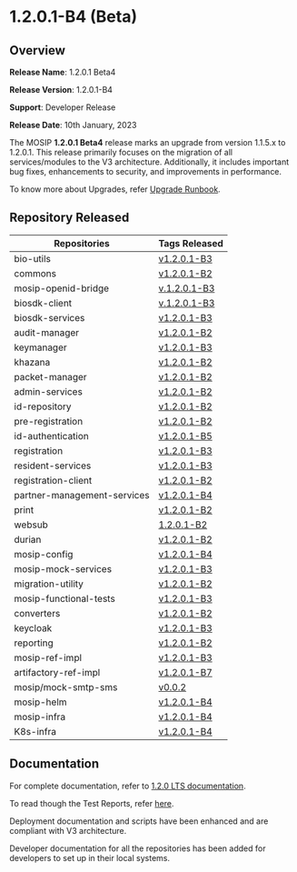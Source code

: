 # 1.2.0.1-B4 (Beta)

## Overview

**Release Name**: 1.2.0.1 Beta4

**Release Version**: 1.2.0.1-B4

**Support**: Developer Release

**Release Date**: 10th January, 2023

The MOSIP **1.2.0.1 Beta4** release marks an upgrade from version 1.1.5.x to 1.2.0.1. This release primarily focuses on the migration of all services/modules to the V3 architecture. Additionally, it includes important bug fixes, enhancements to security, and improvements in performance.

To know more about Upgrades, refer [Upgrade Runbook](../../upgrade-runbook.md).

## Repository Released

| **Repositories**            | **Tags Released**                                                                    |
| --------------------------- | ------------------------------------------------------------------------------------ |
| bio-utils                   | [v1.2.0.1-B3](https://github.com/mosip/bio-utils/tree/v1.2.0.1-B3)                   |
| commons                     | [v1.2.0.1-B2](https://github.com/mosip/commons/tree/v1.2.0.1-B2)                     |
| mosip-openid-bridge         | [v.1.2.0.1-B3](https://github.com/mosip/mosip-openid-bridge/tree/v1.2.0.1-B3)        |
| biosdk-client               | [v.1.2.0.1-B3](https://github.com/mosip/biosdk-client/tree/v1.2.0.1-B3)              |
| biosdk-services             | [v1.2.0.1-B3](https://github.com/mosip/biosdk-services/tree/v1.2.0.1-B3)             |
| audit-manager               | [v1.2.0.1-B2](https://github.com/mosip/audit-manager/tree/v1.2.0.1-B2)               |
| keymanager                  | [v1.2.0.1-B3](https://github.com/mosip/keymanager/tree/v1.2.0.1-B3)                  |
| khazana                     | [v1.2.0.1-B2](https://github.com/mosip/khazana/tree/v1.2.0.1-B2)                     |
| packet-manager              | [v1.2.0.1-B2](https://github.com/mosip/packet-manager/tree/v1.2.0.1-B2)              |
| admin-services              | [v1.2.0.1-B2](https://github.com/mosip/admin-services/tree/v1.2.0.1-B2)              |
| id-repository               | [v1.2.0.1-B2](https://github.com/mosip/id-repository/tree/v1.2.0.1-B2)               |
| pre-registration            | [v1.2.0.1-B2](https://github.com/mosip/pre-registration/tree/v1.2.0.1-B2)            |
| id-authentication           | [v1.2.0.1-B5](https://github.com/mosip/id-authentication/tree/v1.2.0.1-B5)           |
| registration                | [v1.2.0.1-B3](https://github.com/mosip/registration/tree/v1.2.0.1-B3)                |
| resident-services           | [v1.2.0.1-B3](https://github.com/mosip/resident-services/tree/v1.2.0.1-B3)           |
| registration-client         | [v1.2.0.1-B2](https://github.com/mosip/registration-client/tree/v1.2.0.1-B2)         |
| partner-management-services | [v1.2.0.1-B4](https://github.com/mosip/partner-management-services/tree/v1.2.0.1-B4) |
| print                       | [v1.2.0.1-B2](https://github.com/mosip/print/tree/v1.2.0.1-B2)                       |
| websub                      | [1.2.0.1-B2](https://github.com/mosip/websub/tree/v1.2.0.1-B2)                       |
| durian                      | [v1.2.0.1-B2](https://github.com/mosip/durian/tree/v1.2.0.1-B2)                      |
| mosip-config                | [v1.2.0.1-B4](https://github.com/mosip/mosip-config/tree/v1.2.0.1-B4)                |
| mosip-mock-services         | [v1.2.0.1-B3](https://github.com/mosip/mosip-mock-services/tree/v1.2.0.1-B3)         |
| migration-utility           | [v1.2.0.1-B2](https://github.com/mosip/migration-utility/tree/v1.2.0.1-B2)           |
| mosip-functional-tests      | [v1.2.0.1-B3](https://github.com/mosip/mosip-functional-tests/tree/v1.2.0.1-B3)      |
| converters                  | [v1.2.0.1-B2](https://github.com/mosip/converters/tree/v1.2.0.1-B2)                  |
| keycloak                    | [v1.2.0.1-B3](https://github.com/mosip/keycloak/tree/v1.2.0.1-B3)                    |
| reporting                   | [v1.2.0.1-B2](https://github.com/mosip/reporting/tree/v1.2.0.1-B2)                   |
| mosip-ref-impl              | [v1.2.0.1-B3](https://github.com/mosip/mosip-ref-impl/tree/v1.2.0.1-B3)              |
| artifactory-ref-impl        | [v1.2.0.1-B7](https://github.com/mosip/artifactory-ref-impl/tree/v1.2.0.1-B7)        |
| mosip/mock-smtp-sms         | [v0.0.2](https://github.com/mosip/mock-smtp-sms/tree/v0.0.2)                         |
| mosip-helm                  | [v1.2.0.1-B4](https://github.com/mosip/mosip-helm/tree/v1.2.0.1-B4)                  |
| mosip-infra                 | [v1.2.0.1-B4](https://github.com/mosip/mosip-infra/tree/v1.2.0.1-B4)                 |
| K8s-infra                   | [v1.2.0.1-B4](https://github.com/mosip/k8s-infra/tree/v1.2.0.1-B4)                   |

## Documentation

For complete documentation, refer to [1.2.0 LTS documentation](https://docs.mosip.io/1.2.0/).

To read though the Test Reports, refer [here](https://docs.mosip.io/1.2.0/releases/release-notes-1.2.0.1-b3/test-report-1.2.0.1-b3).

Deployment documentation and scripts have been enhanced and are compliant with V3 architecture.

Developer documentation for all the repositories has been added for developers to set up in their local systems.
